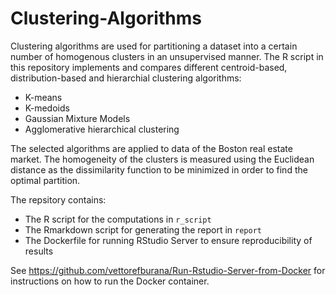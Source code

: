 # Clustering-Algorithms

Clustering algorithms are used for partitioning a dataset into a certain number of homogenous clusters in an unsupervised manner. The R script in this repository implements and compares different centroid-based, distribution-based and hierarchial clustering algorithms:

* K-means
* K-medoids
* Gaussian Mixture Models
* Agglomerative hierarchical clustering

The selected algorithms are applied to data of the Boston real estate market. The homogeneity of the clusters is measured using the Euclidean distance as the dissimilarity function to be minimized in order to find the optimal partition. 

The repsitory contains: 

* The R script for the computations in ```r_script```
* The Rmarkdown script for generating the report in ```report```
* The Dockerfile for running RStudio Server to ensure reproducibility of results 

See https://github.com/vettorefburana/Run-Rstudio-Server-from-Docker for instructions on how to run the Docker container. 

